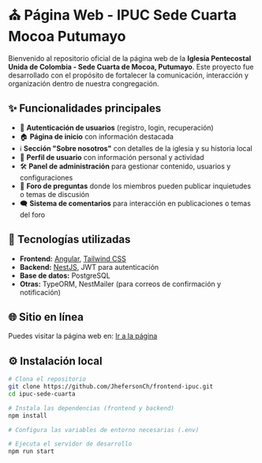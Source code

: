 # ⛪ Página Web - IPUC Sede Cuarta Mocoa Putumayo

Bienvenido al repositorio oficial de la página web de la **Iglesia Pentecostal Unida de Colombia - Sede Cuarta de Mocoa, Putumayo**. Este proyecto fue desarrollado con el propósito de fortalecer la comunicación, interacción y organización dentro de nuestra congregación.

## ✨ Funcionalidades principales

- 🔐 **Autenticación de usuarios** (registro, login, recuperación)
- 🏠 **Página de inicio** con información destacada
- ℹ️ **Sección "Sobre nosotros"** con detalles de la iglesia y su historia local
- 👤 **Perfil de usuario** con información personal y actividad
- 🛠️ **Panel de administración** para gestionar contenido, usuarios y configuraciones
- 💬 **Foro de preguntas** donde los miembros pueden publicar inquietudes o temas de discusión
- 🗨️ **Sistema de comentarios** para interacción en publicaciones o temas del foro

## 🧰 Tecnologías utilizadas

- **Frontend:** [Angular](https://angular.io/), [Tailwind CSS](https://tailwindcss.com/)
- **Backend:** [NestJS](https://nestjs.com/), JWT para autenticación
- **Base de datos:** PostgreSQL
- **Otras:** TypeORM, NestMailer (para correos de confirmación y notificación)

## 🌐 Sitio en línea

Puedes visitar la página web en: [Ir a la página](https://ipuc-cuarta-test.netlify.app/)

## ⚙️ Instalación local

```bash
# Clona el repositorio
git clone https://github.com/JhefersonCh/frontend-ipuc.git
cd ipuc-sede-cuarta

# Instala las dependencias (frontend y backend)
npm install

# Configura las variables de entorno necesarias (.env)

# Ejecuta el servidor de desarrollo
npm run start
